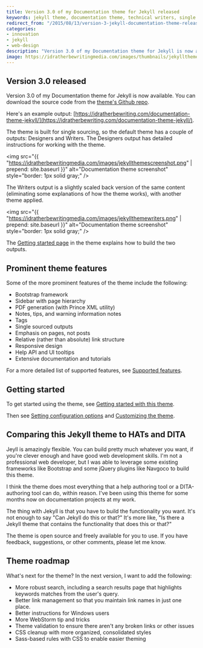 ```yaml
---
title: Version 3.0 of my Documentation theme for Jekyll released
keywords: jekyll theme, documentation theme, technical writers, single sourcing theme
redirect_from: "/2015/08/13/version-3-jekyll-documentation-theme-released.md./"
categories:
- innovation
- jekyll
- web-design
description: "Version 3.0 of my Documentation theme for Jekyll is now available. This theme has a ton of features, such as tags, series, collections, search, PDF generation, and more. Additionally, I've written up detailed documentation for using the theme. Overall, the theme shows how to do single sourcing (including both web and print output) as well as conditional filtering of content based on different attributes. "
image: https://idratherbewritingmedia.com/images/thumbnails/jekylltheme.png
---
```


## Version 3.0 released

Version 3.0 of my Documentation theme for Jekyll is now available. You can download the source code from the [theme's Github repo](https://github.com/tomjoht/documentation-theme-jekyll).

Here's an example output: [https://idratherbewriting.com/documentation-theme-jekyll/](https://idratherbewriting.com/documentation-theme-jekyll/).

The theme is built for single sourcing, so the default theme has a couple of outputs: Designers and Writers. The Designers output has detailed instructions for working with the theme.

<img src="{{ "https://idratherbewritingmedia.com/images/jekyllthemescreenshot.png" | prepend: site.baseurl }}" alt="Documentation theme screenshot" style="border: 1px solid gray;" />

The Writers output is a slightly scaled back version of the same content (eliminating some explanations of how the theme works), with another theme applied.

<img src="{{ "https://idratherbewritingmedia.com/images/jekyllthemewriters.png" | prepend: site.baseurl }}" alt="Documentation theme screenshot" style="border: 1px solid gray;" />

The [Getting started page](https://idratherbewriting.com/documentation-theme-jekyll/doc_getting_started.html) in the theme explains how to build the two outputs.

## Prominent theme features

Some of the more prominent features of the theme include the following:

* Bootstrap framework
* Sidebar with page hierarchy
* PDF generation (with Prince XML utility)
* Notes, tips, and warning information notes
* Tags
* Single sourced outputs
* Emphasis on pages, not posts
* Relative (rather than absolute) link structure
* Responsive design
* Help API and UI tooltips
* Extensive documentation and tutorials

For a more detailed list of supported features, see [Supported features](https://idratherbewritingmedia.com/documentation-theme-jekyll/doc_designers/doc_supported_features.html).

## Getting started

To get started using the theme, see [Getting started with this theme](https://idratherbewriting.com/documentation-theme-jekyll/doc_getting_started.html).

Then see [Setting configuration options](https://idratherbewriting.com/documentation-theme-jekyll/doc_configuration_settings.html) and [Customizing the theme](https://idratherbewriting.com/documentation-theme-jekyll/doc_customizing_the_theme.html).

## Comparing this Jekyll theme to HATs and DITA

Jeyll is amazingly flexible. You can build pretty much whatever you want, if you're clever enough and have good web development skills. I'm not a professional web developer, but I was able to leverage some existing frameworks like Bootstrap and some jQuery plugins like Navgoco to build this theme.

I think the theme does most everything that a help authoring tool or a DITA-authoring tool can do, within reason. I've been using this theme for some months now on documentation projects at my work.

The thing with Jekyll is that you have to build the functionality you want. It's not enough to say "Can Jekyll do this or that?" It's more like, "Is there a Jekyll theme that contains the functionality that does this or that?"

The theme is open source and freely available for you to use. If you have feedback, suggestions, or other comments, please let me know.

## Theme roadmap

What's next for the theme? In the next version, I want to add the following:

* More robust search, including a search results page that highlights keywords matches from the user's query.
* Better link management so that you maintain link names in just one place.
* Better instructions for Windows users
* More WebStorm tip and tricks
* Theme validation to ensure there aren't any broken links or other issues
* CSS cleanup with more organized, consolidated styles
* Sass-based rules with CSS to enable easier theming
